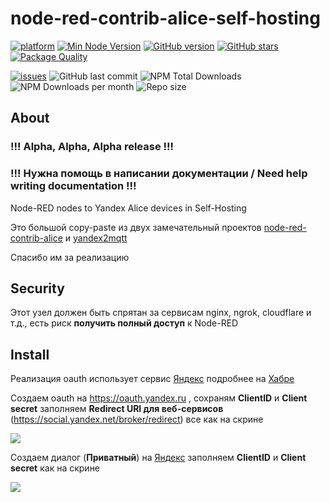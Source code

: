 # node-red-contrib-alice-self-hosting

[![platform](https://img.shields.io/badge/platform-Node--RED-red?logo=nodered)](https://flows.nodered.org/node/node-red-contrib-alice-self-hosting)
[![Min Node Version](https://img.shields.io/node/v/node-red-contrib-alice-self-hosting.svg)](https://nodejs.org/en/)
[![GitHub version](https://img.shields.io/github/package-json/v/twocolors/node-red-contrib-alice-self-hosting?logo=npm)](https://www.npmjs.com/package/node-red-contrib-alice-self-hosting)
[![GitHub stars](https://img.shields.io/github/stars/twocolors/node-red-contrib-alice-self-hosting)](https://github.com/twocolors/node-red-contrib-alice-self-hosting/stargazers)
[![Package Quality](https://packagequality.com/shield/node-red-contrib-alice-self-hosting.svg)](https://packagequality.com/#?package=node-red-contrib-alice-self-hosting)

[![issues](https://img.shields.io/github/issues/twocolors/node-red-contrib-alice-self-hosting?logo=github)](https://github.com/twocolors/node-red-contrib-alice-self-hosting/issues)
![GitHub last commit](https://img.shields.io/github/last-commit/twocolors/node-red-contrib-alice-self-hosting)
![NPM Total Downloads](https://img.shields.io/npm/dt/node-red-contrib-alice-self-hosting.svg)
![NPM Downloads per month](https://img.shields.io/npm/dm/node-red-contrib-alice-self-hosting)
![Repo size](https://img.shields.io/github/repo-size/twocolors/node-red-contrib-alice-self-hosting)

## About

### !!! Alpha, Alpha, Alpha release !!!
### !!! Нужна помощь в написании документации / Need help writing documentation !!!

Node-RED nodes to Yandex Alice devices in Self-Hosting

Это большой copy-paste из двух замечательный проектов [node-red-contrib-alice](https://github.com/efa2000/node-red-contrib-alice) и [yandex2mqtt](https://github.com/lasthead0/yandex2mqtt)

Спасибо им за реализацию

## Security

Этот узел должен быть спрятан за сервисам nginx, ngrok, cloudflare и т.д., есть риск **получить полный доступ** к Node-RED

## Install

Реализация oauth использует сервис [Яндекс](https://oauth.yandex.ru) подробнее на [Хабре](https://habr.com/ru/amp/publications/710366/)

Создаем oauth на https://oauth.yandex.ru , сохраням **ClientID** и **Client secret** заполняем **Redirect URI для веб-сервисов** (https://social.yandex.net/broker/redirect) все как на скрине

<img src="https://github.com/twocolors/node-red-contrib-alice-self-hosting/raw/master/readme/oauth.png">

Создаем диалог (**Приватный**) на [Яндекс](https://dialogs.yandex.ru) заполняем **ClientID** и **Client secret** как на скрине

<img src="https://github.com/twocolors/node-red-contrib-alice-self-hosting/raw/master/readme/dialogs.png">
